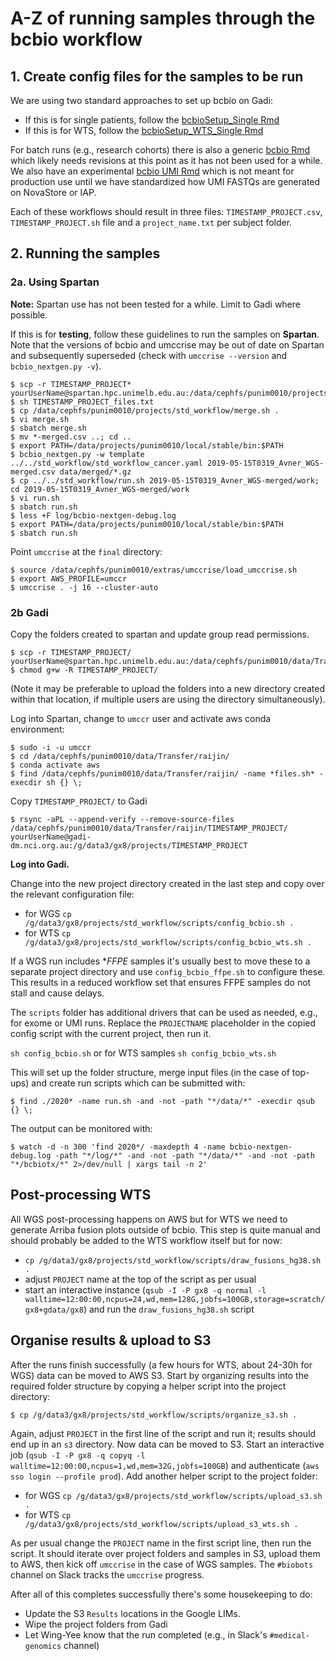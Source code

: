 # A-Z of running samples through the bcbio workflow

## 1. Create config files for the samples to be run

We are using two standard approaches to set up bcbio on Gadi:

* If this is for single patients, follow the [bcbioSetup_Single Rmd](https://github.com/umccr/google_lims/blob/master/analysis/bcbioSetup_Single.Rmd)
* If this is for WTS, follow the [bcbioSetup_WTS_Single Rmd](https://github.com/umccr/google_lims/blob/master/analysis/bcbioSetup_WTS_Single.Rmd)

For batch runs (e.g., research cohorts) there is also a generic [bcbio Rmd](https://github.com/umccr/google_lims/blob/master/analysis/bcbioSetup.Rmd) which likely needs revisions at this point as it has not been used for a while. We also have an experimental [bcbio UMI Rmd](https://github.com/umccr/google_lims/blob/master/analysis/bcbioSetup_Single_UMI.Rmd) which is not meant for production use until we have standardized how UMI FASTQs are generated on NovaStore or IAP. 

Each of these workflows should result in three files: `TIMESTAMP_PROJECT.csv`, `TIMESTAMP_PROJECT.sh` file and a `project_name.txt` per subject folder.

## 2. Running the samples

### 2a. Using Spartan

**Note:** Spartan use has not been tested for a while. Limit to Gadi where possible.

If this is for **testing**, follow these guidelines to run the samples on **Spartan**. Note that the versions of bcbio and umccrise may be out of date on Spartan and subsequently superseded (check with `umccrise --version` and `bcbio_nextgen.py -v`).

```
$ scp -r TIMESTAMP_PROJECT* yourUserName@spartan.hpc.unimelb.edu.au:/data/cephfs/punim0010/projects/PROJECTDIR
$ sh TIMESTAMP_PROJECT_files.txt
$ cp /data/cephfs/punim0010/projects/std_workflow/merge.sh .  
$ vi merge.sh
$ sbatch merge.sh  
$ mv *-merged.csv ..; cd ..  
$ export PATH=/data/projects/punim0010/local/stable/bin:$PATH  
$ bcbio_nextgen.py -w template ../../std_workflow/std_workflow_cancer.yaml 2019-05-15T0319_Avner_WGS-merged.csv data/merged/*.gz  
$ cp ../../std_workflow/run.sh 2019-05-15T0319_Avner_WGS-merged/work; cd 2019-05-15T0319_Avner_WGS-merged/work  
$ vi run.sh  
$ sbatch run.sh  
$ less +F log/bcbio-nextgen-debug.log  
$ export PATH=/data/projects/punim0010/local/stable/bin:$PATH  
$ sbatch run.sh 
```

Point `umccrise` at the `final` directory: 

``` 
$ source /data/cephfs/punim0010/extras/umccrise/load_umccrise.sh  
$ export AWS_PROFILE=umccr  
$ umccrise . -j 16 --cluster-auto  
```

### 2b Gadi

Copy the folders created to spartan and update group read permissions.

```
$ scp -r TIMESTAMP_PROJECT/ yourUserName@spartan.hpc.unimelb.edu.au:/data/cephfs/punim0010/data/Transfer/raijin/
$ chmod g+w -R TIMESTAMP_PROJECT/
```

(Note it may be preferable to upload the folders into a new directory created within that location, if multiple users are using the directory simultaneously).

Log into Spartan, change to `umccr` user and activate aws conda environment:

```
$ sudo -i -u umccr
$ cd /data/cephfs/punim0010/data/Transfer/raijin/
$ conda activate aws
$ find /data/cephfs/punim0010/data/Transfer/raijin/ -name *files.sh* -execdir sh {} \;
```

Copy `TIMESTAMP_PROJECT/` to Gadi

```
$ rsync -aPL --append-verify --remove-source-files /data/cephfs/punim0010/data/Transfer/raijin/TIMESTAMP_PROJECT/ yourUserName@gadi-dm.nci.org.au:/g/data3/gx8/projects/TIMESTAMP_PROJECT
```

**Log into Gadi.**

Change into the new project directory created in the last step and copy over the relevant configuration file:

* for WGS `cp /g/data3/gx8/projects/std_workflow/scripts/config_bcbio.sh .`
* for WTS `cp /g/data3/gx8/projects/std_workflow/scripts/config_bcbio_wts.sh .`

If a WGS run includes **FFPE* samples it's usually best to move these to a separate project directory and use `config_bcbio_ffpe.sh` to configure these. This results in a reduced workflow set that ensures FFPE samples do not stall and cause delays. 

The `scripts` folder has additional drivers that can be used as needed, e.g., for exome or UMI runs. Replace the `PROJECTNAME` placeholder in the copied config script with the current project, then run it.

`sh config_bcbio.sh` or for WTS samples `sh config_bcbio_wts.sh`

This will set up the folder structure, merge input files (in the case of top-ups) and create run scripts which can be submitted with:

```
$ find ./2020* -name run.sh -and -not -path "*/data/*" -execdir qsub {} \;
```

The output can be monitored with:

```
$ watch -d -n 300 'find 2020*/ -maxdepth 4 -name bcbio-nextgen-debug.log -path "*/log/*" -and -not -path "*/data/*" -and -not -path "*/bcbiotx/*" 2>/dev/null | xargs tail -n 2'
```

## Post-processing WTS

All WGS post-processing happens on AWS but for WTS we need to generate Arriba fusion plots outside of bcbio. This step is quite manual and should probably be added to the WTS workflow itself but for now:

* `cp /g/data3/gx8/projects/std_workflow/scripts/draw_fusions_hg38.sh .`
* adjust `PROJECT` name at the top of the script as per usual
* start an interactive instance (`qsub -I -P gx8 -q normal -l walltime=12:00:00,ncpus=24,wd,mem=128G,jobfs=100GB,storage=scratch/gx8+gdata/gx8`) and run the `draw_fusions_hg38.sh` script


## Organise results & upload to S3

After the runs finish successfully (a few hours for WTS, about 24-30h for WGS) data can be moved to AWS S3. Start by organizing results into the required folder structure by copying a helper script into the project directory:

```
$ cp /g/data3/gx8/projects/std_workflow/scripts/organize_s3.sh .
```

Again, adjust `PROJECT` in the first line of the script and run it; results should end up in an `s3` directory. Now data can be moved to S3. Start an interactive job (`qsub -I -P gx8 -q copyq -l walltime=12:00:00,ncpus=1,wd,mem=32G,jobfs=100GB`) and authenticate (`aws sso login --profile prod`). Add another helper script to the project folder:

* for WGS `cp /g/data3/gx8/projects/std_workflow/scripts/upload_s3.sh .`
* for WTS `cp /g/data3/gx8/projects/std_workflow/scripts/upload_s3_wts.sh .`


As per usual change the `PROJECT` name in the first script line, then run the script. It should iterate over project folders and samples in S3, upload them to AWS, then kick off `umccrise` in the case of WGS samples. The `#biobots` channel on Slack tracks the `umccrise` progress. 

After all of this completes successfully there's some housekeeping to do:

* Update the S3 `Results` locations in the Google LIMs.
* Wipe the project folders from Gadi
* Let Wing-Yee know that the run completed (e.g., in Slack's `#medical-genomics` channel)



